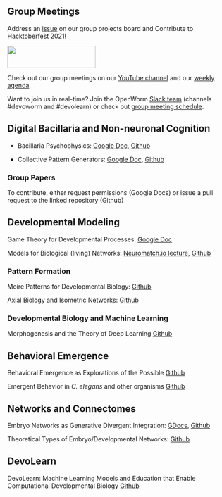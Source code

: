 ## Group Meetings

Address an [issue](https://github.com/devoworm/Group-Meetings/projects/1) on our group projects board and Contribute to Hacktoberfest 2021!   

<IMG width="200" height="50" SRC = "https://github.com/devoworm/Digital-Bacillaria/blob/master/Hacktoberfest/hf_logo.png">

Check out our group meetings on our [YouTube channel](https://www.youtube.com/channel/UChGTq41_rJwmZ1I4j7SezWQ) and our [weekly agenda](https://docs.google.com/spreadsheets/d/1dbYBQRztJzhO9fbPDLBFutSk6tqFaiGbEauvFELoCbM/edit#gid=0).
  
Want to join us in real-time? Join the OpenWorm [Slack team](https://launchpass.com/openworm) (channels #devoworm and #devolearn) or check out [group meeting schedule](https://devoworm.weebly.com/schedulejoin.html).
  
## Digital Bacillaria and Non-neuronal Cognition

* Bacillaria Psychophysics: [Google Doc](https://docs.google.com/document/d/17_jziJmoCMWaWQvsV5Omhc9yUeGaiWoikaUt7xd6hK0/edit), [Github](https://github.com/devoworm/Digital-Bacillaria/blob/master/Behaviors/Open%20Papers/Bacillaria-Psychophysics.md)

* Collective Pattern Generators: [Google Doc](https://docs.google.com/document/d/12t_pcFRiBCqomIxqzOF5A2ljl4RpCn-ObqI7SJYmHr8/edit), [Github](https://github.com/devoworm/Digital-Bacillaria/blob/master/Behaviors/Open%20Papers/Bacillaria-CoPGs.md)

### Group Papers
To contribute, either request permissions (Google Docs) or issue a pull request to the linked repository (Github)

## Developmental Modeling
Game Theory for Developmental Processes: [Google Doc](https://docs.google.com/document/d/1FtuYs_lC3iciP9F76HLJyekphDoKZX_-lF5CSH84nzQ/edit)

Models for Biological (living) Networks: [Neuromatch.io lecture](https://docs.google.com/presentation/d/1hYQJjhmG0t5fIWgzdhdmoNjyhEEu6Mj85ULwoBafxa8/edit#slide=id.g72374b405e_0_27), [Github](https://github.com/devoworm/Theoretical-Types-of-Embryo-Developmental-Networks)
  
### Pattern Formation
Moire Patterns for Developmental Biology: [Github](https://github.com/devoworm/AoDT/tree/master/Moire%20Patterns%20for%20Developmental%20Data)

Axial Biology and Isometric Networks: [Github](https://github.com/devoworm/AoDT/tree/master/Isometric%20Structures)  

### Developmental Biology and Machine Learning
Morphogenesis and the Theory of Deep Learning [Github](https://github.com/devoworm/Proposals-Public-Lectures/blob/master/Morphogenesis%20and%20Theory%20of%20Deep%20Learning/Abstract.md)

## Behavioral Emergence
Behavioral Emergence as Explorations of the Possible [Github](https://github.com/devoworm/Emergent-Behavior/blob/master/Behavioral-Emergence-as-Explorations-of-the-Possible.md)

Emergent Behavior in _C. elegans_ and other organisms [Github](https://github.com/devoworm/Emergent-Behavior/blob/master/Review-document.md)

## Networks and Connectomes

Embryo Networks as Generative Divergent Integration: [GDocs](https://docs.google.com/document/d/1UOGvkIwH3gr6EA48Uau4xUX2hR1PQWIeCb-kGm-U6Fc/edit), [Github](https://github.com/devoworm/Theoretical-Types-of-Embryo-Developmental-Networks/blob/master/Embryogenetic-Connectome%20Integration/README.md)

Theoretical Types of Embryo/Developmental Networks: [Github](https://github.com/devoworm/Theoretical-Types-of-Embryo-Developmental-Networks/blob/master/Review-document.md)

## DevoLearn
DevoLearn: Machine Learning Models and Education that Enable Computational Developmental Biology [Github](https://github.com/DevoLearn/devolearn/blob/master/paper.md)   
